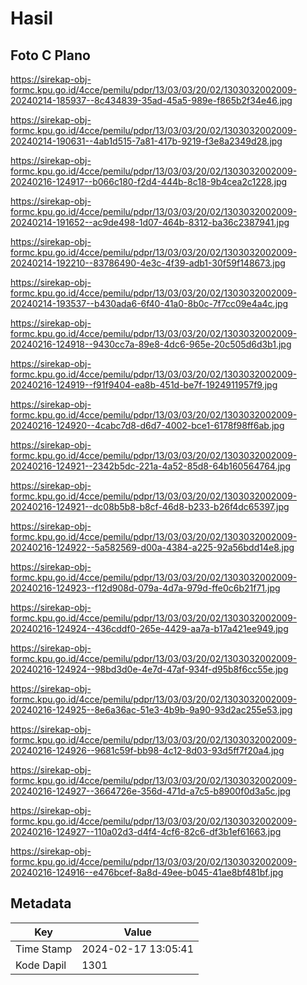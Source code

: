 # Hasil

## Foto C Plano

https://sirekap-obj-formc.kpu.go.id/4cce/pemilu/pdpr/13/03/03/20/02/1303032002009-20240214-185937--8c434839-35ad-45a5-989e-f865b2f34e46.jpg

https://sirekap-obj-formc.kpu.go.id/4cce/pemilu/pdpr/13/03/03/20/02/1303032002009-20240214-190631--4ab1d515-7a81-417b-9219-f3e8a2349d28.jpg

https://sirekap-obj-formc.kpu.go.id/4cce/pemilu/pdpr/13/03/03/20/02/1303032002009-20240216-124917--b066c180-f2d4-444b-8c18-9b4cea2c1228.jpg

https://sirekap-obj-formc.kpu.go.id/4cce/pemilu/pdpr/13/03/03/20/02/1303032002009-20240214-191652--ac9de498-1d07-464b-8312-ba36c2387941.jpg

https://sirekap-obj-formc.kpu.go.id/4cce/pemilu/pdpr/13/03/03/20/02/1303032002009-20240214-192210--83786490-4e3c-4f39-adb1-30f59f148673.jpg

https://sirekap-obj-formc.kpu.go.id/4cce/pemilu/pdpr/13/03/03/20/02/1303032002009-20240214-193537--b430ada6-6f40-41a0-8b0c-7f7cc09e4a4c.jpg

https://sirekap-obj-formc.kpu.go.id/4cce/pemilu/pdpr/13/03/03/20/02/1303032002009-20240216-124918--9430cc7a-89e8-4dc6-965e-20c505d6d3b1.jpg

https://sirekap-obj-formc.kpu.go.id/4cce/pemilu/pdpr/13/03/03/20/02/1303032002009-20240216-124919--f91f9404-ea8b-451d-be7f-1924911957f9.jpg

https://sirekap-obj-formc.kpu.go.id/4cce/pemilu/pdpr/13/03/03/20/02/1303032002009-20240216-124920--4cabc7d8-d6d7-4002-bce1-6178f98ff6ab.jpg

https://sirekap-obj-formc.kpu.go.id/4cce/pemilu/pdpr/13/03/03/20/02/1303032002009-20240216-124921--2342b5dc-221a-4a52-85d8-64b160564764.jpg

https://sirekap-obj-formc.kpu.go.id/4cce/pemilu/pdpr/13/03/03/20/02/1303032002009-20240216-124921--dc08b5b8-b8cf-46d8-b233-b26f4dc65397.jpg

https://sirekap-obj-formc.kpu.go.id/4cce/pemilu/pdpr/13/03/03/20/02/1303032002009-20240216-124922--5a582569-d00a-4384-a225-92a56bdd14e8.jpg

https://sirekap-obj-formc.kpu.go.id/4cce/pemilu/pdpr/13/03/03/20/02/1303032002009-20240216-124923--f12d908d-079a-4d7a-979d-ffe0c6b21f71.jpg

https://sirekap-obj-formc.kpu.go.id/4cce/pemilu/pdpr/13/03/03/20/02/1303032002009-20240216-124924--436cddf0-265e-4429-aa7a-b17a421ee949.jpg

https://sirekap-obj-formc.kpu.go.id/4cce/pemilu/pdpr/13/03/03/20/02/1303032002009-20240216-124924--98bd3d0e-4e7d-47af-934f-d95b8f6cc55e.jpg

https://sirekap-obj-formc.kpu.go.id/4cce/pemilu/pdpr/13/03/03/20/02/1303032002009-20240216-124925--8e6a36ac-51e3-4b9b-9a90-93d2ac255e53.jpg

https://sirekap-obj-formc.kpu.go.id/4cce/pemilu/pdpr/13/03/03/20/02/1303032002009-20240216-124926--9681c59f-bb98-4c12-8d03-93d5ff7f20a4.jpg

https://sirekap-obj-formc.kpu.go.id/4cce/pemilu/pdpr/13/03/03/20/02/1303032002009-20240216-124927--3664726e-356d-471d-a7c5-b8900f0d3a5c.jpg

https://sirekap-obj-formc.kpu.go.id/4cce/pemilu/pdpr/13/03/03/20/02/1303032002009-20240216-124927--110a02d3-d4f4-4cf6-82c6-df3b1ef61663.jpg

https://sirekap-obj-formc.kpu.go.id/4cce/pemilu/pdpr/13/03/03/20/02/1303032002009-20240216-124916--e476bcef-8a8d-49ee-b045-41ae8bf481bf.jpg


## Metadata

| Key        | Value               |
| ---------- | ------------------- |
| Time Stamp | 2024-02-17 13:05:41 |
| Kode Dapil | 1301                |



